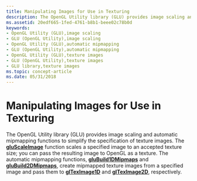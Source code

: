 ```yaml
---
title: Manipulating Images for Use in Texturing
description: The OpenGL Utility library (GLU) provides image scaling and automatic mipmapping functions to simplify the specification of texture images.
ms.assetid: 20edf665-1fed-4761-b8b1-beee02c78b0d
keywords:
- OpenGL Utility (GLU),image scaling
- GLU (OpenGL Utility),image scaling
- OpenGL Utility (GLU),automatic mipmapping
- GLU (OpenGL Utility),automatic mipmapping
- OpenGL Utility (GLU),texture images
- GLU (OpenGL Utility),texture images
- GLU library,texture images
ms.topic: concept-article
ms.date: 05/31/2018
---
```


# Manipulating Images for Use in Texturing

The OpenGL Utility library (GLU) provides image scaling and automatic mipmapping functions to simplify the specification of texture images. The [**gluScaleImage**](gluscaleimage.md) function scales a specified image to an accepted texture size; you can pass the resulting image to OpenGL as a texture. The automatic mipmapping functions, [**gluBuild1DMipmaps**](glubuild1dmipmaps.md) and [**gluBuild2DMipmaps**](glubuild2dmipmaps.md), create mipmapped texture images from a specified image and pass them to [**glTexImage1D**](glteximage1d.md) and [**glTexImage2D**](glteximage2d.md), respectively.

 

 




